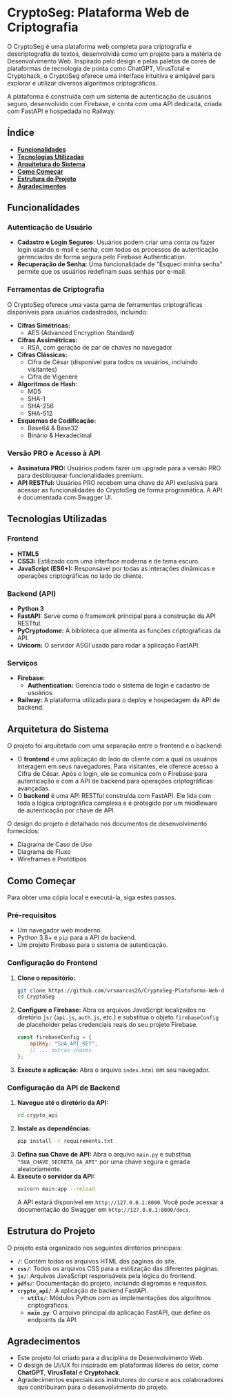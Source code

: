 # CryptoSeg: Plataforma Web de Criptografia

O CryptoSeg é uma plataforma web completa para criptografia e descriptografia de textos, desenvolvida como um projeto para a matéria de Desenvolvimento Web. Inspirado pelo design e pelas paletas de cores de plataformas de tecnologia de ponta como ChatGPT, VirusTotal e Cryptohack, o CryptoSeg oferece uma interface intuitiva e amigável para explorar e utilizar diversos algoritmos criptográficos.

A plataforma é construída com um sistema de autenticação de usuários seguro, desenvolvido com Firebase, e conta com uma API dedicada, criada com FastAPI e hospedada no Railway.

## **Índice**

- [**Funcionalidades**](#funcionalidades)
- [**Tecnologias Utilizadas**](#tecnologias-utilizadas)
- [**Arquitetura do Sistema**](#arquitetura-do-sistema)
- [**Como Começar**](#como-começar)
- [**Estrutura do Projeto**](#estrutura-do-projeto)
- [**Agradecimentos**](#agradecimentos)

## **Funcionalidades**

### **Autenticação de Usuário**

* **Cadastro e Login Seguros:** Usuários podem criar uma conta ou fazer login usando e-mail e senha, com todos os processos de autenticação gerenciados de forma segura pelo Firebase Authentication.
* **Recuperação de Senha:** Uma funcionalidade de "Esqueci minha senha" permite que os usuários redefinam suas senhas por e-mail.

### **Ferramentas de Criptografia**

O CryptoSeg oferece uma vasta gama de ferramentas criptográficas disponíveis para usuários cadastrados, incluindo:

* **Cifras Simétricas:**
    * AES (Advanced Encryption Standard)
* **Cifras Assimétricas:**
    * RSA, com geração de par de chaves no navegador
* **Cifras Clássicas:**
    * Cifra de César (disponível para todos os usuários, incluindo visitantes)
    * Cifra de Vigenère
* **Algoritmos de Hash:**
    * MD5
    * SHA-1
    * SHA-256
    * SHA-512
* **Esquemas de Codificação:**
    * Base64 & Base32
    * Binário & Hexadecimal

### **Versão PRO e Acesso à API**

* **Assinatura PRO:** Usuários podem fazer um upgrade para a versão PRO para desbloquear funcionalidades premium.
* **API RESTful:** Usuários PRO recebem uma chave de API exclusiva para acessar as funcionalidades do CryptoSeg de forma programática. A API é documentada com Swagger UI.

## **Tecnologias Utilizadas**

### **Frontend**

* **HTML5**
* **CSS3:** Estilizado com uma interface moderna e de tema escuro.
* **JavaScript (ES6+):** Responsável por todas as interações dinâmicas e operações criptográficas no lado do cliente.

### **Backend (API)**

* **Python 3**
* **FastAPI:** Serve como o framework principal para a construção da API RESTful.
* **PyCryptodome:** A biblioteca que alimenta as funções criptográficas da API.
* **Uvicorn:** O servidor ASGI usado para rodar a aplicação FastAPI.

### **Serviços**

* **Firebase:**
    * **Authentication:** Gerencia todo o sistema de login e cadastro de usuários.
* **Railway:** A plataforma utilizada para o deploy e hospedagem da API de backend.

## **Arquitetura do Sistema**

O projeto foi arquitetado com uma separação entre o frontend e o backend:

* O **frontend** é uma aplicação do lado do cliente com a qual os usuários interagem em seus navegadores. Para visitantes, ele oferece acesso à Cifra de César. Após o login, ele se comunica com o Firebase para autenticação e com a API de backend para operações criptográficas avançadas.
* O **backend** é uma API RESTful construída com FastAPI. Ele lida com toda a lógica criptográfica complexa e é protegido por um middleware de autenticação por chave de API.

O design do projeto é detalhado nos documentos de desenvolvimento fornecidos:
* Diagrama de Caso de Uso
* Diagrama de Fluxo
* Wireframes e Protótipos

## **Como Começar**

Para obter uma cópia local e executá-la, siga estes passos.

### **Pré-requisitos**

* Um navegador web moderno.
* Python 3.8+ e `pip` para a API de backend.
* Um projeto Firebase para o sistema de autenticação.

### **Configuração do Frontend**

1.  **Clone o repositório:**
    ```bash
    git clone https://github.com/vrsmarcos26/CryptoSeg-Plataforma-Web-de-Criptografia.git
    cd CryptoSeg
    ```
2.  **Configure o Firebase:**
    Abra os arquivos JavaScript localizados no diretório `js/` (`api.js`, `auth.js`, etc.) e substitua o objeto `firebaseConfig` de placeholder pelas credenciais reais do seu projeto Firebase.
    ```javascript
    const firebaseConfig = {
        apiKey: "SUA_API_KEY",
        // ... outras chaves
    };
    ```
3.  **Execute a aplicação:**
    Abra o arquivo `index.html` em seu navegador.

### **Configuração da API de Backend**

1.  **Navegue até o diretório da API:**
    ```bash
    cd crypto_api
    ```
2.  **Instale as dependências:**
    ```bash
    pip install -r requirements.txt
    ```
3.  **Defina sua Chave de API:**
    Abra o arquivo `main.py` e substitua `"SUA_CHAVE_SECRETA_DA_API"` por uma chave segura e gerada aleatoriamente.
4.  **Execute o servidor da API:**
    ```bash
    uvicorn main:app --reload
    ```
    A API estará disponível em `http://127.0.0.1:8000`. Você pode acessar a documentação do Swagger em `http://127.0.0.1:8000/docs`.

## **Estrutura do Projeto**

O projeto está organizado nos seguintes diretórios principais:

* **`/`**: Contém todos os arquivos HTML das páginas do site.
* **`css/`**: Todos os arquivos CSS para a estilização das diferentes páginas.
* **`js/`**: Arquivos JavaScript responsáveis pela lógica do frontend.
* **`pdfs/`**: Documentação do projeto, incluindo diagramas e requisitos.
* **`crypto_api/`**: A aplicação de backend FastAPI.
    * **`utils/`**: Módulos Python com as implementações dos algoritmos criptográficos.
    * **`main.py`**: O arquivo principal da aplicação FastAPI, que define os endpoints da API.

## **Agradecimentos**

* Este projeto foi criado para a disciplina de Desenvolvimento Web.
* O design de UI/UX foi inspirado em plataformas líderes do setor, como **ChatGPT**, **VirusTotal** e **Cryptohack**.
* Agradecimentos especiais aos instrutores do curso e aos colaboradores que contribuíram para o desenvolvimento do projeto.
